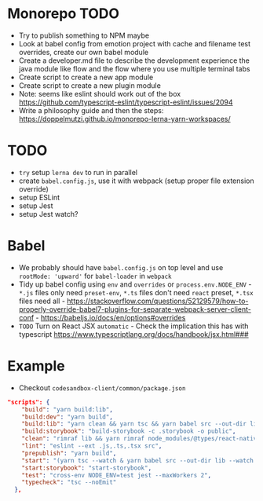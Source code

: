 # Monorepo TODO

- Try to publish something to NPM maybe
- Look at babel config from emotion project with cache and filename test overrides, create our own babel module
- Create a developer.md file to describe the development experience the java module like flow and the flow where you use multiple terminal tabs
- Create script to create a new app module
- Create script to create a new plugin module
- Note: seems like eslint should work out of the box https://github.com/typescript-eslint/typescript-eslint/issues/2094
- Write a philosophy guide and then the steps:
  https://doppelmutzi.github.io/monorepo-lerna-yarn-workspaces/

# TODO

- `try` setup `lerna dev` to run in parallel
- create `babel.config.js`, use it with webpack (setup proper file extension override)
- setup ESLint
- setup Jest
- setup Jest watch?

# Babel

- We probably should have `babel.config.js` on top level and use `rootMode: 'upward'` for `babel-loader` in `webpack`
- Tidy up babel config using `env` and `overrides` or `process.env.NODE_ENV` - `*.js` files only need `preset-env`, `*.ts` files don't need `react` preset, `*.tsx` files need all - https://stackoverflow.com/questions/52129579/how-to-properly-override-babel7-plugins-for-separate-webpack-server-client-conf - https://babeljs.io/docs/en/options#overrides
- `TODO` Turn on React JSX `automatic` - Check the implication this has with typescript
  https://www.typescriptlang.org/docs/handbook/jsx.html###

# Example

- Checkout `codesandbox-client/common/package.json`

```json
"scripts": {
    "build": "yarn build:lib",
    "build:dev": "yarn build",
    "build:lib": "yarn clean && yarn tsc && yarn babel src --out-dir lib && yarn cpx \"src/**/*.{css,svg,png,jpg,woff,woff2,d.ts}\" lib",
    "build:storybook": "build-storybook -c .storybook -o public",
    "clean": "rimraf lib && yarn rimraf node_modules/@types/react-native",
    "lint": "eslint --ext .js,.ts,.tsx src",
    "prepublish": "yarn build",
    "start": "(yarn tsc --watch & yarn babel src --out-dir lib --watch & yarn cpx \"src/**/*.{css,svg,png,jpg,woff,woff2}\" lib --watch)",
    "start:storybook": "start-storybook",
    "test": "cross-env NODE_ENV=test jest --maxWorkers 2",
    "typecheck": "tsc --noEmit"
  },
```
